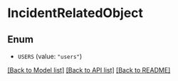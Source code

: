 # IncidentRelatedObject

## Enum

- `USERS` (value: `"users"`)

[[Back to Model list]](../README.md#documentation-for-models) [[Back to API list]](../README.md#documentation-for-api-endpoints) [[Back to README]](../README.md)

